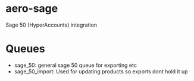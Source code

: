 # aero-sage
Sage 50 (HyperAccounts) integration

# Queues

- sage_50: general sage 50 queue for exporting etc
- sage_50_import: Used for updating products so exports dont hold it up

